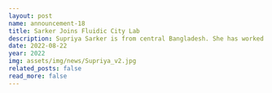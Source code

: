 ```yaml
---
layout: post
name: announcement-18
title: Sarker Joins Fluidic City Lab
description: Supriya Sarker is from central Bangladesh. She has worked on predictive analysis for intelligent transportation systems to ensure safe driving behaviors. Her research interests also include machine learning (reinforcement learning), data science, autonomous vehicles, and explainable AI. If you would like to know more about her projects, please find it <a href="https://scholar.google.com/citations?user=x3yb_SQAAAAJ&hl=en">here</a>. Besides studying, She loves to read story books and watch movies.
date: 2022-08-22
year: 2022
img: assets/img/news/Supriya_v2.jpg 
related_posts: false
read_more: false 
---
```

